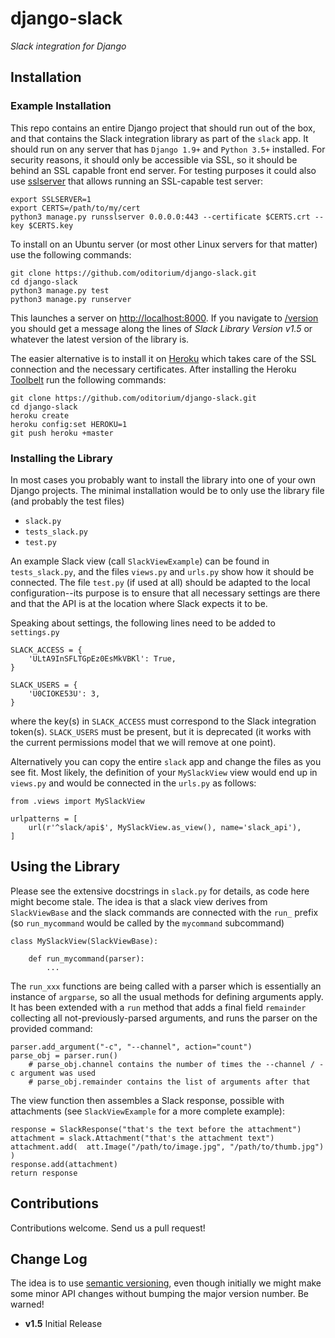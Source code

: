 # django-slack
_Slack integration for Django_

## Installation

### Example Installation

This repo contains an entire Django project that should run out of the box, and that
contains the Slack integration library as part of the `slack` app. It should run on 
any server that has `Django 1.9+` and `Python 3.5+` installed. For security reasons,
it should only be accessible via SSL, so it should be behind an SSL capable front end 
server. For testing purposes it could also use [sslserver](https://github.com/teddziuba/django-sslserver)
that allows running an SSL-capable test server:

	export SSLSERVER=1
	export CERTS=/path/to/my/cert
	python3 manage.py runsslserver 0.0.0.0:443 --certificate $CERTS.crt --key $CERTS.key

To install on an Ubuntu server (or most other Linux servers for that matter) use the
following commands:

	git clone https://github.com/oditorium/django-slack.git
	cd django-slack
	python3 manage.py test
	python3 manage.py runserver

This launches a server on <http://localhost:8000>. If you navigate to [/version](/version)
you should get a message along the lines of _Slack Library Version v1.5_ or whatever the 
latest version of the library is.

The easier alternative is to install it on [Heroku](https://www.heroku.com/) which takes 
care of the SSL connection and the necessary certificates. After installing the Heroku
[Toolbelt](https://toolbelt.heroku.com/) run the following commands:

	git clone https://github.com/oditorium/django-slack.git
	cd django-slack
	heroku create
	heroku config:set HEROKU=1
	git push heroku +master


### Installing the Library

In most cases you probably want to install the library into one of your own Django projects.
The minimal installation would be to only use the library file (and probably the test files)

- `slack.py`
- `tests_slack.py`
- `test.py`

An example Slack view (call `SlackViewExample`) can be found in `tests_slack.py`, and the files
`views.py` and `urls.py` show how it should be connected. The file `test.py` (if used at all) 
should be adapted to the local configuration--its purpose is to ensure that all necessary settings
are there and that the API is at the location where Slack expects it to be.

Speaking about settings, the following lines need to be added to `settings.py`

	SLACK_ACCESS = {
	    'ULtA9InSFLTGpEz0EsMkVBKl': True,
	}
    
	SLACK_USERS = {
	    'U0CIOKE53U': 3,
	}

where the key(s) in `SLACK_ACCESS` must correspond to the Slack integration token(s). `SLACK_USERS`
must be present, but it is deprecated (it works with the current permissions model that we will remove
at one point).

Alternatively you can copy the entire `slack` app and change the files as you see fit. Most likely, the
definition of your `MySlackView` view would end up in `views.py` and would be connected in the `urls.py` as
follows:

	from .views import MySlackView
	
	urlpatterns = [
	    url(r'^slack/api$', MySlackView.as_view(), name='slack_api'),
	]


## Using the Library

Please see the extensive docstrings in `slack.py` for details, as code here might become stale. The idea
is that a slack view derives from `SlackViewBase` and the slack commands are connected with the `run_`
prefix (so `run_mycommand` would be called by the `mycommand` subcommand)
	
	class MySlackView(SlackViewBase):
	
		def run_mycommand(parser):
			...
	
The `run_xxx` functions are being called with a parser which is essentially an instance of `argparse`,
so all the usual methods for defining arguments apply. It has been extended with a `run` method that
adds a final field `remainder` collecting all not-previously-parsed arguments, and runs the parser on
the provided command:

	parser.add_argument("-c", "--channel", action="count")
	parse_obj = parser.run()
		# parse_obj.channel contains the number of times the --channel / -c argument was used
		# parse_obj.remainder contains the list of arguments after that

The view function then assembles a Slack response, possible with attachments (see `SlackViewExample` for
a more complete example):

	response = SlackResponse("that's the text before the attachment")
	attachment = slack.Attachment("that's the attachment text")
	attachment.add(  att.Image("/path/to/image.jpg", "/path/to/thumb.jpg")  )
	response.add(attachment)
	return response


## Contributions

Contributions welcome. Send us a pull request!


## Change Log


The idea is to use [semantic versioning](http://semver.org/), even though initially we might make some minor
API changes without bumping the major version number. Be warned!

- **v1.5** Initial Release